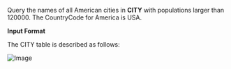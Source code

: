Query the names of all American cities in **CITY** with populations larger than 120000. The CountryCode for America is USA.

**Input Format**

The CITY table is described as follows:

![Image](https://s3.amazonaws.com/hr-challenge-images/8137/1449729804-f21d187d0f-CITY.jpg)
